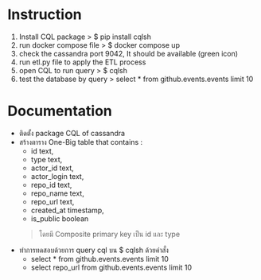 # Instruction
1. Install CQL package > $ pip install cqlsh
2. run docker compose file > $ docker compose up
3. check the cassandra port 9042, It should be available (green icon)
4. run etl.py file to apply the ETL process
5. open CQL to run query > $ cqlsh
6. test the database by query > select * from github.events.events limit 10

# Documentation
- ติดตั้ง package CQL of cassandra
- สร้างตาราง One-Big table that contains :
    - id text,
    - type text,
    - actor_id text,
    - actor_login text,
    - repo_id text,
    - repo_name text,
    - repo_url text,
    - created_at timestamp,
    - is_public boolean
    > โดยมี Composite primary key เป็น id และ type 
- ทำการทดสอบด้วยการ query cql บน $ cqlsh ด้วยคำสั่ง
    - select * from github.events.events limit 10
    - select repo_url from github.events.events limit 10